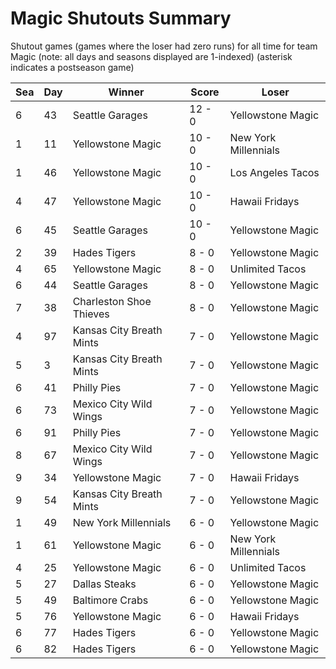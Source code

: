 # Magic Shutouts Summary



Shutout games (games where the loser had zero runs) for all time for team Magic (note: all days and seasons displayed are 1-indexed) (asterisk indicates a postseason game)


| Sea | Day | Winner | Score | Loser | 
| ------ |------ |------ |------ |------ |
| 6 | 43 | Seattle Garages | 12 - 0 | Yellowstone Magic | 
| 1 | 11 | Yellowstone Magic | 10 - 0 | New York Millennials | 
| 1 | 46 | Yellowstone Magic | 10 - 0 | Los Angeles Tacos | 
| 4 | 47 | Yellowstone Magic | 10 - 0 | Hawaii Fridays | 
| 6 | 45 | Seattle Garages | 10 - 0 | Yellowstone Magic | 
| 2 | 39 | Hades Tigers | 8 - 0 | Yellowstone Magic | 
| 4 | 65 | Yellowstone Magic | 8 - 0 | Unlimited Tacos | 
| 6 | 44 | Seattle Garages | 8 - 0 | Yellowstone Magic | 
| 7 | 38 | Charleston Shoe Thieves | 8 - 0 | Yellowstone Magic | 
| 4 | 97 | Kansas City Breath Mints | 7 - 0 | Yellowstone Magic | 
| 5 | 3 | Kansas City Breath Mints | 7 - 0 | Yellowstone Magic | 
| 6 | 41 | Philly Pies | 7 - 0 | Yellowstone Magic | 
| 6 | 73 | Mexico City Wild Wings | 7 - 0 | Yellowstone Magic | 
| 6 | 91 | Philly Pies | 7 - 0 | Yellowstone Magic | 
| 8 | 67 | Mexico City Wild Wings | 7 - 0 | Yellowstone Magic | 
| 9 | 34 | Yellowstone Magic | 7 - 0 | Hawaii Fridays | 
| 9 | 54 | Kansas City Breath Mints | 7 - 0 | Yellowstone Magic | 
| 1 | 49 | New York Millennials | 6 - 0 | Yellowstone Magic | 
| 1 | 61 | Yellowstone Magic | 6 - 0 | New York Millennials | 
| 4 | 25 | Yellowstone Magic | 6 - 0 | Unlimited Tacos | 
| 5 | 27 | Dallas Steaks | 6 - 0 | Yellowstone Magic | 
| 5 | 49 | Baltimore Crabs | 6 - 0 | Yellowstone Magic | 
| 5 | 76 | Yellowstone Magic | 6 - 0 | Hawaii Fridays | 
| 6 | 77 | Hades Tigers | 6 - 0 | Yellowstone Magic | 
| 6 | 82 | Hades Tigers | 6 - 0 | Yellowstone Magic | 


